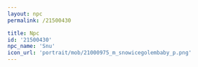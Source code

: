 ```yaml
---
layout: npc
permalink: /21500430

title: Npc
id: '21500430'
npc_name: 'Snu'
icon_url: 'portrait/mob/21000975_m_snowicegolembaby_p.png'
---
```

